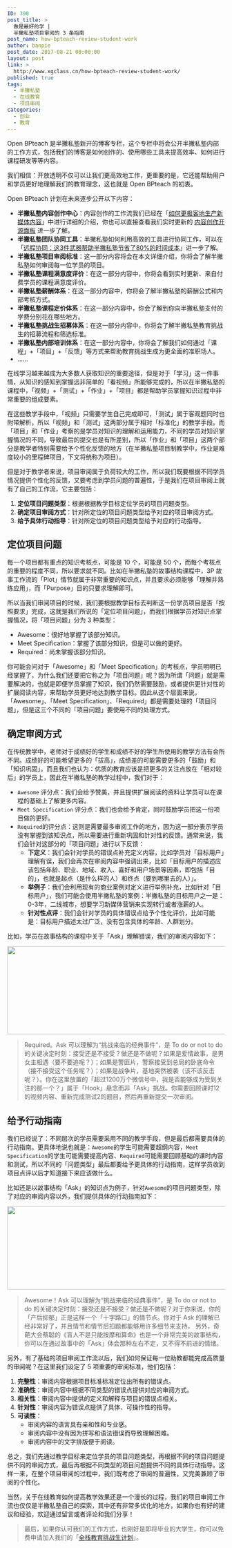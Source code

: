 ```yaml
---
ID: 390
post_title: >
  做是最好的学 |
  半撇私塾项目审阅的 3 条指南
post_name: how-bpteach-review-student-work
author: banpie
post_date: 2017-08-21 00:00:00
layout: post
link: >
  http://www.xgclass.cn/how-bpteach-review-student-work/
published: true
tags:
  - 半撇私塾
  - 在线教育
  - 项目审阅
categories:
  - 创业
  - 教育
---
```

Open BPteach 是半撇私塾新开的博客专栏，这个专栏中将会公开半撇私塾内部的工作方式，包括我们的博客是如何创作的、使用哪些工具来提高效率、如何进行课程研发等等内容。

我们相信：开放透明不仅可以让我们更高效地工作，更重要的是，它还能帮助用户和学员更好地理解我们的教育理念，这也就是 Open BPteach 的初衷。

Open BPteach 计划在未来逐步公开以下内容：

*   **半撇私塾内容创作中心**：内容创作的工作流我们已经在「[如何更极客地生产新媒体内容][1]」中进行详细的介绍，你也可以直接查看我们实时更新的 [内容创作开源面板][2] 进一步了解。
*   **半撇私塾团队协同工具**：半撇私塾如何利用高效的工具进行协同工作，可以在「[远程协同：这3件武器帮助半撇私塾节省了80%的时间成本][3]」进一步了解。
*   **半撇私塾项目审阅标准**：这一部分内容将会在本文详细介绍，你将会了解半撇私塾如何审阅每一位学员的项目。
*   **半撇私塾课程满意度评价**：在这一部分内容中，你将会看到实时更新、来自付费学员的课程满意度评价。
*   **半撇私塾薪酬体系**：在这一部分内容中，你将会了解半撇私塾的薪酬公式和内部考核方式。
*   **半撇私塾课程定价体系**：在这一部分内容中，你会了解到你向半撇私塾支付的学费分别花在哪些地方。
*   **半撇私塾挑战生招募体系**：在这一部分内容中，你将会了解半撇私塾教育挑战生的招募流程和筛选标准。
*   **半撇私塾内部培训体系**：在这一部分内容中，你将会了解我们如何通过「课程」+「项目」+「反馈」等方式来帮助教育挑战生成为更全面的准职场人。
*   ……

在线学习越来越成为大多数人获取知识的重要途径，但是对于「学习」这一件事情，从知识的感知到掌握远非简单的「看视频」所能够完成的，所以在半撇私塾的课程中，「视频」+「测试」+「作业」+「项目」都是帮助学员掌握知识过程中非常重要的组成要素。

在这些教学手段中，「视频」只需要学生自己完成即可，「测试」属于客观题同时也附带解析，所以「视频」和「测试」这两部分属于相对「标准化」的教学手段。而「项目」和「作业」考察的是学员对知识的理解和运用能力，不同的学员对知识掌握情况的不同，导致最后的提交也是有所差别，所以「作业」和「项目」这两个部分是教学者特别需要给予个性化反馈的地方（在半撇私塾项目制教学中，作业是难度较小的里程碑项目，下文将统称为项目）。

但是对于教学者来说，项目审阅属于负荷较大的工作，所以我们既要根据不同学员情况提供个性化的反馈，又要考虑到学员问题的普遍性，于是我们在项目审阅上就有了自己的工作流，它主要包括：

1.  **定位项目问题类型**：根据根据教学目标定位学员的项目问题类型。
2.  **确定项目审阅方式**：针对所定位的项目问题类型给予对应的项目审阅方式。
3.  **给予具体行动指导**：针对所定位的项目问题类型给予对应的行动指导。

## 定位项目问题

每一个项目都有重点的知识考核点，可能是 10 个，可能是 50 个，而每个考核点的重要的程度不同，所以要求就不同。比如在半撇私塾的故事结构课程中，3P 故事工作流的「Plot」情节就属于非常重要的知识点，并且要求必须能够「理解并熟练应用」，而「Purpose」目的只要求理解即可。

所以当我们审阅项目的时候，我们要根据教学目标去判断这一份学员项目是否「按照要求」完成，这就是我们所说的「定位项目问题」，而我们根据学员对知识点掌握情况，将「项目问题」分为 3 种类型：

*   Awesome：很好地掌握了该部分知识。
*   Meet Specification：掌握了该部分知识，但是可以做的更好。
*   Required：尚未掌握该部分知识。 

你可能会问对于「Awesome」和「Meet Specification」的考核点，学员明明已经掌握了，为什么我们还要把它称之为「项目问题」呢？因为所谓「问题」就是需要解决的，也就是即便学员掌握了知识，我们仍然需要鼓励，或者提供更针对性的扩展阅读内容，来帮助学员更好地达到教学目标。因此从这个层面来说，「Awesome」、「Meet Specification」、「Required」都是需要处理的「项目问题」，但是这三个不同的「项目问题」要使用不同的处理方式。

## 确定审阅方式

在传统教学中，老师对于成绩好的学生和成绩不好的学生所使用的教学方法有会所不同。成绩好的可能希望更多的「拔高」，成绩差的可能需要更多的「鼓励」和「知识巩固」。而且我们也认为：优质的教育应该是把更多的关注点放在「相对较后」的学员上，因此在半撇私塾的教学过程中，我们对于：

*   `Awesome` 评分点：我们会给予赞美，并且提供扩展阅读的资料让学员可以在课程的基础上了解更多内容。
*   `Meet Specification` 评分点：我们也会给予肯定，同时鼓励学员把这一份项目做的更好。
*   `Required`的评分点：这则是需要最多审阅工作的地方，因为这一部分表示学员没有掌握到该知识点，所以需要进行重新巩固和针对性的反馈。通常来说，我们会针对这部分的「项目问题」进行以下反馈： 
    *   **下定义**：我们会针对学员的错误点补充定义内容，比如学员对「目标用户」理解有误，我们会再次在审阅内容中强调出来，比如「目标用户的描述应该包括年龄、职业、地域、收入、喜好和用户场景等因素，即包括「目的」，也就是起点（是什么样的人）和终点（要到哪里去的人）」。
    *   **举例子**：我们会利用现有的商业案例对定义进行举例补充，比如针对「目标用户」，我们可能会使用半撇私塾的案例：半撇私塾的目标用户之一是：0-3年，二线城市，想要学习新媒体营销来实现转行或者涨薪的人。
    *   **针对性点评**：我们会针对学员的具体错误点给予个性化评价，比如可能是：目标用户描述太过广泛，没有包含具体的年龄、人群划分。

比如，学员在故事结构的课程中关于「Ask」理解错误，我们的审阅内容如下：

<img class="alignnone size-full wp-image-593" src="http://www.xgclass.cn/wp-content/uploads/2018/11/28142543.jpg" width="1280" height="204" alt="" />

> Required。Ask 可以理解为“挑战来临的经典事件”，是 To do or not to do 的关键决定时刻：接受还是不接受？做还是不做呢？如果是爱情故事，是男女主相遇（要不要追呢？）；如果是警匪片，警察接受到总局的卧底命令（接不接受这个任务呢？）；如果是战争片，基地突然被袭（该不该反击呢？）。你在这里放置的「超过1200万个微信号中，我是否能够成为受到关注的那一个？」属于「Hook」悬念而非「Ask」挑战。你需要回顾课时12的视频内容、重新完成测试2的题目，然后再重新提交一次审阅。

## 给予行动指南

我们已经说了：不同层次的学员需要采用不同的教学手段，但是最后都需要具体的行动指南。更具体地说也就是：`Awesome`的学生可能需要超纲内容，`Meet Specification`的学生可能需要提高内容、`Required`可能需要回顾基础的课时内容和测试，所以不同的「问题类型」最后都要给予更具体的行动指南，这样学员收到项目点评以后才知道接下来应该做什么。

比如还是以故事结构「Ask」的知识点为例子，针对`Awesome`的项目问题类型，除了对应的审阅内容以外，我们提供具体的行动指南如下：

<img class="alignnone size-full wp-image-594" src="http://www.xgclass.cn/wp-content/uploads/2018/11/73232360.jpg" width="1280" height="193" alt="" />

> Awesome！Ask 可以理解为“挑战来临的经典事件”，是 To do or not to do 的关键决定时刻：接受还是不接受？做还是不做呢？对于你来说，你的「产后抑郁」正是这样一个「十字路口」的情节点。你对于 Ask 的理解已经非常好了，并且情节和情节后扣题都能够用许多细节来支持， 另外，奇葩大会蔡聪的《盲人不是只能按摩和算命》也是一个非常完美的故事结构，你可以在通过故事中的「Ask」体会那种左右不定，又不得不前进的情绪。

另外，有了基础的项目审阅工作流以后，我们如何保证每一位助教都能完成高质量的审阅呢？在这里我们设定了 5 项重要的审阅标准，他们包括：

1.  **完整性**：审阅内容根据项目标准标准定位出所有的错误点。
2.  **准确性**：审阅内容中根据不同类型的错误点提供对应的审阅方式。
3.  **相关性**：审阅内容中提供的定义和解释与项目的错误点相关。
4.  **针对性**：审阅内容为错误点提供了具体、可操作性的指导。
5.  **可读性**： 
    *   审阅内容的语言具有亲和性和专业感。
    *   审阅内容中没有因为拼写和语法错误而导致理解困难。
    *   审阅内容中的文字排版便于阅读。

总之，我们先通过教学目标来定位学员的项目问题类型，再根据不同的项目问题提供不同的审阅方式，最后再根据不同类型的项目问题提供不同的具体行动指导。这样一来，在整个项目审阅的过程中，我们既考虑了审阅的普遍性，又完美兼顾了审阅的个性化。

当然，关于在线教育如何提高教学效果还是一个漫长的过程，我们的项目审阅工作流也仅仅是半撇私塾自己的探索，其中还有非常多优化的地方，如果你也有好的建议和经验，欢迎通过留言或者评论和我们分享！

> 最后，如果你认可我们的工作方式，也刚好是即将毕业的大学生，你可以免费申请加入我们的「[全栈教育挑战生计划][4]」。

 [1]: http://www.bpteach.com/blog/new-media-content-production-workflow
 [2]: https://trello.com/b/Cadm1bLB
 [3]: http://www.bpteach.com/blog/tools-we-use-at-bpteach
 [4]: http://www.bpteach.com/join-us